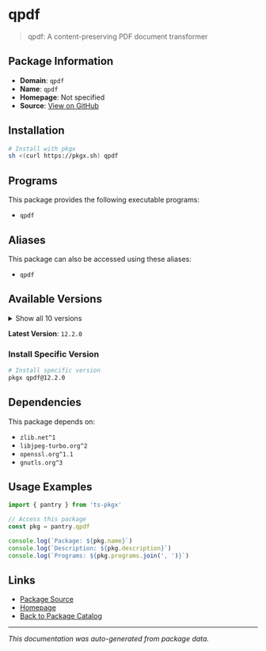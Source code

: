# qpdf

> qpdf: A content-preserving PDF document transformer

## Package Information

- **Domain**: `qpdf`
- **Name**: `qpdf`
- **Homepage**: Not specified
- **Source**: [View on GitHub](https://github.com/pkgxdev/pantry/tree/main/projects/qpdf.sourceforge.io/package.yml)

## Installation

```bash
# Install with pkgx
sh <(curl https://pkgx.sh) qpdf
```

## Programs

This package provides the following executable programs:

- `qpdf`

## Aliases

This package can also be accessed using these aliases:

- `qpdf`

## Available Versions

<details>
<summary>Show all 10 versions</summary>

- `12.2.0`, `12.1.0`, `12.0.0`, `11.10.1`, `11.10.0`
- `11.9.1`, `11.9.0`, `11.8.0`, `11.7.0`, `11.6.4`

</details>

**Latest Version**: `12.2.0`

### Install Specific Version

```bash
# Install specific version
pkgx qpdf@12.2.0
```

## Dependencies

This package depends on:

- `zlib.net^1`
- `libjpeg-turbo.org^2`
- `openssl.org^1.1`
- `gnutls.org^3`

## Usage Examples

```typescript
import { pantry } from 'ts-pkgx'

// Access this package
const pkg = pantry.qpdf

console.log(`Package: ${pkg.name}`)
console.log(`Description: ${pkg.description}`)
console.log(`Programs: ${pkg.programs.join(', ')}`)
```

## Links

- [Package Source](https://github.com/pkgxdev/pantry/tree/main/projects/qpdf.sourceforge.io/package.yml)
- [Homepage](#)
- [Back to Package Catalog](../package-catalog.md)

---

*This documentation was auto-generated from package data.*

